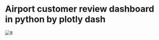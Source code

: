 # Airport customer review dashboard in python by plotly dash
<!-- 
View on youtube. https://youtu.be/BxzjoKoLIIs -->

![8](https://user-images.githubusercontent.com/76989404/106150714-6d831900-619d-11eb-8c0f-1f266833d4bb.png)
